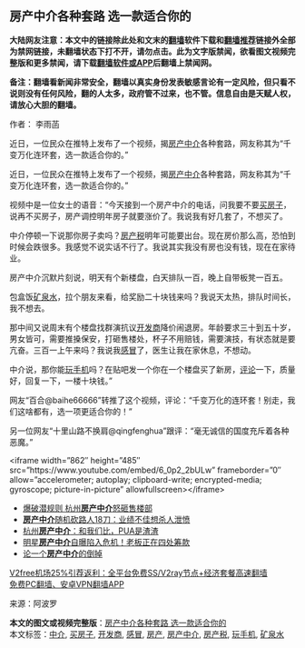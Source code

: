  <h2>房产中介各种套路 选一款适合你的</h2> <p class="notice"><b>大陆网友注意：本文中的链接除此处和文末的<a href="https://github.com/bannedbook/fanqiang" >翻墙</a>软件下载和<a href="https://github.com/killgcd/justmysocks/blob/master/README.md">翻墙推荐</a>链接外全部为禁网链接，未翻墙状态下打不开，请勿点击。此为文字版禁闻，欲看图文视频完整版和更多禁闻，请下载<a href="https://github.com/bannedbook/fanqiang">翻墙软件或APP</a>后翻墙上禁闻网。</p><p>备注：翻墙看新闻非常安全，翻墙以真实身份发表敏感言论有一定风险，但只看不说则没有任何风险，翻的人太多，政府管不过来，也不管。信息自由是天赋人权，请放心大胆的翻墙。</b></p>  <div class="entry"> <p>作者： 李雨菡</p> <p id="summary">近日，一位民众在推特上发布了一个视频，揭<a href="https://www.bannedbook.org/bnews/tag/%E6%88%BF%E4%BA%A7/" class="st_tag internal_tag" rel="tag" title="标签 房产 下的日志">房产</a><a href="https://www.bannedbook.org/bnews/tag/%E4%B8%AD%E4%BB%8B/" class="st_tag internal_tag" rel="tag" title="标签 中介 下的日志">中介</a>各种套路，网友称其为“千变万化连环套，选一款适合你的。”</p> <p>近日，一位民众在推特上发布了一个视频，揭<a href="https://www.bannedbook.org/bnews/tag/%E6%88%BF%E4%BA%A7%E4%B8%AD%E4%BB%8B/" class="st_tag internal_tag" rel="tag" title="标签 房产中介 下的日志">房产中介</a>各种套路，网友称其为“千变万化连环套，选一款适合你的。”</p> <p>视频中是一位女士的语音：“今天接到一个房产中介的电话，问我要不要<a href="https://www.bannedbook.org/bnews/tag/%E4%B9%B0%E6%88%BF%E5%AD%90/" class="st_tag internal_tag" rel="tag" title="标签 买房子 下的日志">买房子</a>，说再不买房子，房产调控明年房子就要涨价了。我说我有好几套了，不想买了。</p>  <p>中介停顿一下说那你房子卖吗？<a href="https://www.bannedbook.org/bnews/tag/%E6%88%BF%E4%BA%A7%E7%A8%8E/" class="st_tag internal_tag" rel="tag" title="标签 房产税 下的日志">房产税</a>明年可能要出台。现在房价那么高，恐怕到时候会跌很多。我感觉不说实话不行了。我说其实我没有房也没有钱，现在在家待业。</p> <p>房产中介沉默片刻说，明天有个新楼盘，白天排队一百，晚上自带板凳一百五。</p> <p>包盒饭<a href="https://www.bannedbook.org/bnews/tag/%E7%9F%BF%E6%B3%89%E6%B0%B4/" class="st_tag internal_tag" rel="tag" title="标签 矿泉水 下的日志">矿泉水</a>，拉个朋友来看，给奖励二十块钱来吗？我说天太热，排队时间长，我不想去。</p> <p>那中间又说周末有个楼盘找群演抗议<a href="https://www.bannedbook.org/bnews/tag/%e5%bc%80%e5%8f%91%e5%95%86/" class="st_tag internal_tag" rel="tag" title="标签 开发商 下的日志">开发商</a>降价闹退房。年龄要求三十到五十岁，男女皆可，需要推搡保安，打砸售楼处，杯子不用赔钱，需要演技，有状态就是要亢奋。三百一上午来吗？我说我<a href="https://www.bannedbook.org/bnews/tag/%E6%84%9F%E5%86%92/" class="st_tag internal_tag" rel="tag" title="标签 感冒 下的日志">感冒</a>了，医生让我在家休息，不想动。</p>  <p>中介说，那你能<a href="https://www.bannedbook.org/bnews/tag/%E7%8E%A9%E6%89%8B%E6%9C%BA/" class="st_tag internal_tag" rel="tag" title="标签 玩手机 下的日志">玩手机</a>吗？在贴吧发一个你在一个楼盘买了新房，<span class='wp_keywordlink_affiliate'><a href="https://www.bannedbook.org/bnews/comments/" title="新闻评论" target="_blank">评论</a></span>一下，质量好，回复一下，一楼十块钱。”</p> <p>网友“百合@baihe66666”转推了这个视频，评论：“千变万化的连环套！别走，我们这啥都有，选一项更适合你的！”</p> <p>另一位网友“十里山路不换肩@qingfenghua”跟评：“毫无诚信的国度充斥着各种恶魔。”</p> <p>&lt;iframe width=&#8221;862&#8243; height=&#8221;485&#8243; src=&#8221;https://www.youtube.com/embed/6_0p2_2bULw&#8221; frameborder=&#8221;0&#8243; allow=&#8221;accelerometer; autoplay; clipboard-write; encrypted-media; gyroscope; picture-in-picture&#8221; allowfullscreen&gt;&lt;/iframe&gt;</p>  <ul class='op-related-articles' title='相关阅读'> <li><a href='https://www.bannedbook.org/bnews/cbnews/20200610/1342626.html' target='_blank'>爆破潜规则 杭州<b>房产中介</b>怒砸售楼部</a></li> <li><a href='https://www.bannedbook.org/bnews/baitai/20200416/1313562.html' target='_blank'><b>房产中介</b>随机砍路人18刀：业绩不佳想杀人泄愤</a></li> <li><a href='https://www.bannedbook.org/bnews/ssgc/20200120/1262073.html' target='_blank'>杭州<b>房产中介</b>：和我们比，PUA是渣渣</a></li> <li><a href='https://www.bannedbook.org/bnews/topimagenews/20190922/1195900.html' target='_blank'>明星<b>房产中介</b>自曝陷入危机！老板正在四处筹款</a></li> <li><a href='https://www.bannedbook.org/bnews/finance/20190221/1084571.html' target='_blank'>论一个<b>房产中介</b>的倒掉</a></li> </ul> <p class="texttj"> <a href="https://www.bannedbook.org/forum23/topic22702.html" target="_blank">V2free机场25%引荐返利：全平台免费SS/V2ray节点+经济套餐高速翻墙</a><br/> <a href="https://github.com/bannedbook/fanqiang/wiki/%E7%A6%81%E9%97%BB%E7%BD%91%E5%AE%89%E5%8D%93%E7%BF%BB%E5%A2%99%E6%96%B0%E9%97%BBAPP" target="_blank">免费PC翻墙、安卓VPN翻墙APP</a></p><p> 来源：阿波罗 </p><a name='sharetosocial'></a>       <div><b>本文的图文或视频完整版</b>：<a href='https://www.bannedbook.org/bnews/cbnews/20201228/1456478.html'>房产中介各种套路 选一款适合你的</a></div>  </div><!--END ENTRY--> <div class="postfooter"> <div>本文标签：<a href="https://www.bannedbook.org/bnews/tag/%E4%B8%AD%E4%BB%8B/" rel="tag">中介</a>, <a href="https://www.bannedbook.org/bnews/tag/%E4%B9%B0%E6%88%BF%E5%AD%90/" rel="tag">买房子</a>, <a href="https://www.bannedbook.org/bnews/tag/%e5%bc%80%e5%8f%91%e5%95%86/" rel="tag">开发商</a>, <a href="https://www.bannedbook.org/bnews/tag/%E6%84%9F%E5%86%92/" rel="tag">感冒</a>, <a href="https://www.bannedbook.org/bnews/tag/%E6%88%BF%E4%BA%A7/" rel="tag">房产</a>, <a href="https://www.bannedbook.org/bnews/tag/%E6%88%BF%E4%BA%A7%E4%B8%AD%E4%BB%8B/" rel="tag">房产中介</a>, <a href="https://www.bannedbook.org/bnews/tag/%E6%88%BF%E4%BA%A7%E7%A8%8E/" rel="tag">房产税</a>, <a href="https://www.bannedbook.org/bnews/tag/%E7%8E%A9%E6%89%8B%E6%9C%BA/" rel="tag">玩手机</a>, <a href="https://www.bannedbook.org/bnews/tag/%E7%9F%BF%E6%B3%89%E6%B0%B4/" rel="tag">矿泉水</a></div>  </div><!--END POSTFOOTER--> 